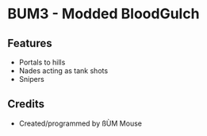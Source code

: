 # BUM3 - Modded BloodGulch

## Features
- Portals to hills
- Nades acting as tank shots
- Snipers

## Credits
- Created/programmed by ßÙM Mouse